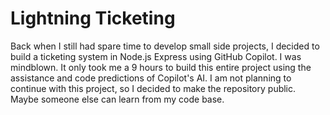 # Lightning Ticketing
Back when I still had spare time to develop small side projects, I decided to build a ticketing system in Node.js Express using GitHub Copilot.
I was mindblown. It only took me a 9 hours to build this entire project using the assistance and code predictions of Copilot's AI.
I am not planning to continue with this project, so I decided to make the repository public. Maybe someone else can learn from my code base. 
